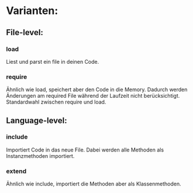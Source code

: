 # Varianten:

## File-level:

### load

Liest und parst ein file in deinen Code.

### require

Ähnlich wie load, speichert aber den Code in die Memory. Dadurch werden Änderungen am required File während der Laufzeit nicht berücksichtigt. Standardwahl zwischen require und load.

## Language-level:

### include 

Importiert Code in das neue File. Dabei werden alle Methoden als Instanzmethoden importiert.

### extend

Ähnlich wie include, importiert die Methoden aber als Klassenmethoden.
